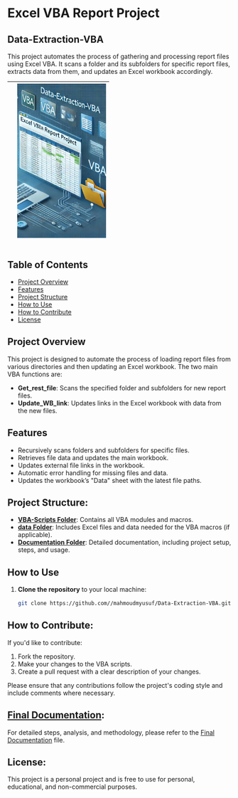# Excel VBA Report Project
## Data-Extraction-VBA 
This project automates the process of gathering and processing report files using Excel VBA. It scans a folder and its subfolders for specific report files, extracts data from them, and updates an Excel workbook accordingly.


| <img src="Documentation/media/VBA.jpg" alt="Project Image" width="200" style="float: right; margin-left: 15px; margin-bottom: 15px;" /> |
|:--:|


## Table of Contents
- [Project Overview](#project-overview)
- [Features](#features)
- [Project Structure](#Project-Structure)
- [How to Use](#how-to-use)
- [How to Contribute](#how-to-contribute)
- [License](#license)


## Project Overview

This project is designed to automate the process of loading report files from various directories and then updating an Excel workbook. The two main VBA functions are:
- **Get_rest_file**: Scans the specified folder and subfolders for new report files.
- **Update_WB_link**: Updates links in the Excel workbook with data from the new files.

## Features

- Recursively scans folders and subfolders for specific files.
- Retrieves file data and updates the main workbook.
- Updates external file links in the workbook.
- Automatic error handling for missing files and data.
- Updates the workbook’s "Data" sheet with the latest file paths.
  
## Project Structure:
- **[VBA-Scripts Folder](./VBA-Scripts/)**: Contains all VBA modules and macros.
- **[data Folder](./data/)**: Includes Excel files and data needed for the VBA macros (if applicable).
- **[Documentation Folder](./Documentation/)**: Detailed documentation, including project setup, steps, and usage.

## How to Use

1. **Clone the repository** to your local machine:
   ```bash
   git clone https://github.com//mahmoudmyusuf/Data-Extraction-VBA.git


## How to Contribute:
If you'd like to contribute:
1. Fork the repository.
2. Make your changes to the VBA scripts.
3. Create a pull request with a clear description of your changes.

Please ensure that any contributions follow the project's coding style and include comments where necessary.

## **[Final Documentation](./Documentation/)**:
For detailed steps, analysis, and methodology, please refer to the [Final Documentation](./Documentation/StepsDocumentation.md) file.

## License:
This project is a personal project and is free to use for personal, educational, and non-commercial purposes.
